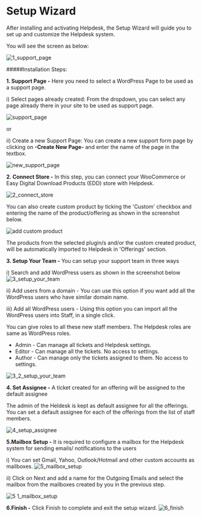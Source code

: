 # Setup Wizard

After installing and activating Helpdesk, the Setup Wizard will guide you to set up and customize the Helpdesk system.

You will see the screen as below:

![1_support_page](https://cloud.githubusercontent.com/assets/8191145/7609097/36a138b4-f98d-11e4-876a-4b68adff359f.png)

#####Installation Steps:

**1. Support Page -** Here you need to select a WordPress Page to be used as a support page.

i) Select pages already created: From the dropdown, you can select any page already there in your site to be used as support page.

![support_page](https://cloud.githubusercontent.com/assets/8191145/7454947/02883148-f296-11e4-9302-0f0feadd2bee.png)

or

ii) Create a new Support Page: You can create a new support form page by clicking on **-Create New Page-** and enter the name of the page in the textbox.

![new_support_page](https://cloud.githubusercontent.com/assets/8191145/7455191/a16a6ece-f297-11e4-8981-ad4775d21885.png)

**2. Connect Store -** In this step, you can connect your WooCommerce or Easy Digital Download Products (EDD) store with Helpdesk.

![2_connect_store](https://cloud.githubusercontent.com/assets/8191145/7609244/abfc51ec-f98e-11e4-8572-4f0f31b41477.png)

You can also create custom product by ticking the 'Custom' checkbox and entering the name of the product/offering as shown in the screenshot below.

![add custom product](https://cloud.githubusercontent.com/assets/9676513/7681401/a3b81d7e-fd8d-11e4-96e4-778841e5377d.png)

The products from the selected plugin/s and/or the custom created product, will be automatically imported to Helpdesk in 'Offerings' section.

**3. Setup Your Team -** You can setup your support team in three ways

i) Search and add WordPress users as shown in the screenshot below
![3_setup_your_team](https://cloud.githubusercontent.com/assets/8191145/7610069/69c8de68-f997-11e4-8780-68f9c92558c7.png)

ii) Add users from a domain - You can use this option if you want add all the WordPress users who have similar domain name.

iii) Add all WordPress users - Using this option you can import all the WordPress users into Staff, in a single click.

You can give roles to all these new staff members. The Helpdesk roles are same as WordPress roles.
* Admin - Can manage all tickets and Helpdesk settings.
* Editor - Can manage all the tickets. No access to settings.
* Author - Can manage only the tickets assigned to them. No access to settings.

![3_2_setup_your_team](https://cloud.githubusercontent.com/assets/8191145/7610686/57f6ff58-f99c-11e4-83b1-97bf282a3e37.png)

**4. Set Assignee -**  A ticket created for an offering will be assigned to the default assignee

The admin of the Heldesk is kept as default assignee for all the offerings. You can set a default assignee for each of the offerings from the list of staff members.

![4_setup_assignee](https://cloud.githubusercontent.com/assets/8191145/7610595/a5ebfcbe-f99b-11e4-9526-dcfdbd1c0c1f.png)

**5.Mailbox Setup -** It is required to configure a mailbox for the Helpdesk system for sending emails/ notifications to the users

i) You can set  Gmail, Yahoo, Outlook/Hotmail and other custom accounts as mailboxes.
![5_mailbox_setup](https://cloud.githubusercontent.com/assets/8191145/7610579/93cb11f0-f99b-11e4-911f-ba0ee3348e19.png)

ii) Click on Next and add a name for the Outgoing Emails and select the mailbox from the mailboxes created by you in the previous step.

![5 1_mailbox_setup](https://cloud.githubusercontent.com/assets/8191145/7610587/98bd740a-f99b-11e4-8d36-df29e3d8e24f.png)

**6.Finish -** Click Finish to complete and exit the setup wizard.
![6_finish](https://cloud.githubusercontent.com/assets/8191145/7610584/98935512-f99b-11e4-8d8b-e668b51eb66e.png)



